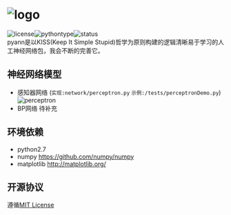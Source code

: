 # ![logo](http://i1.tietuku.com/876fae1c923a713f.png)
![license](https://img.shields.io/github/license/mashape/apistatus.svg)![pythontype](https://img.shields.io/badge/python-2.7-blue.svg)![status](https://img.shields.io/badge/status-updating-orange.svg)<br>
pyann是以KISS(Keep It Simple Stupid)哲学为原则构建的逻辑清晰易于学习的人工神经网络包，我会不断的完善它。

## 神经网络模型
* 感知器网络
(`实现:network/perceptron.py` `示例:/tests/perceptronDemo.py`)
![perceptron](https://raw.githubusercontent.com/racaljk/pyann/master/data/test/perceptronClassification_demo.png)
* BP网络  待补充

## 环境依赖
* python2.7
* numpy https://github.com/numpy/numpy 
* matplotlib http://matplotlib.org/ 

## 开源协议
遵循[MIT License](https://github.com/racaljk/pyann/blob/master/LICENSE)
